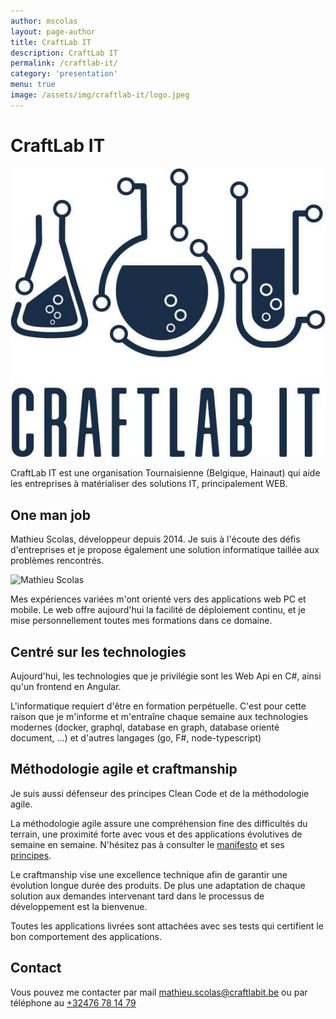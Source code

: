 ```yaml
---
author: mscolas
layout: page-author
title: CraftLab IT
description: CraftLab IT
permalink: /craftlab-it/
category: 'presentation'
menu: true
image: /assets/img/craftlab-it/logo.jpeg
---
```


# CraftLab IT

![Logo](/assets/img/craftlab-it/logo.jpeg)

CraftLab IT est une organisation Tournaisienne (Belgique, Hainaut) qui aide les entreprises à matérialiser des solutions IT, principalement WEB.

## One man job

Mathieu Scolas, développeur depuis 2014.
Je suis à l'écoute des défis d'entreprises et je propose également une solution informatique taillée aux problèmes rencontrés.

![Mathieu Scolas](/assets/img/craftlab-it/profil.jpg)

Mes expériences variées m'ont orienté vers des applications web PC et mobile. Le web offre aujourd'hui la facilité de déploiement continu, et je mise personnellement toutes mes formations dans ce domaine.

## Centré sur les technologies

Aujourd'hui, les technologies que je privilégie sont les Web Api en C#, ainsi qu'un frontend en Angular.

L'informatique requiert d'être en formation perpétuelle. C'est pour cette raison que je m'informe et m'entraîne chaque semaine aux technologies modernes (docker, graphql, database en graph, database orienté document, ...) et d'autres langages (go, F#, node-typescript)

## Méthodologie agile et craftmanship

Je suis aussi défenseur des principes Clean Code et de la méthodologie agile.

La méthodologie agile assure une compréhension fine des difficultés du terrain, une proximité forte avec vous et des applications évolutives de semaine en semaine. N'hésitez pas à consulter le [manifesto](https://agilemanifesto.org/iso/fr/manifesto.html) et ses [principes](https://agilemanifesto.org/iso/fr/principles.html).

Le craftmanship vise une excellence technique afin de garantir une évolution longue durée des produits. De plus une adaptation de chaque solution aux demandes intervenant tard dans le processus de développement est la bienvenue.

Toutes les applications livrées sont attachées avec ses tests qui certifient le bon comportement des applications.

## Contact

Vous pouvez me contacter par mail <mathieu.scolas@craftlabit.be> ou par téléphone au <a href="+32476781479">+32476 78 14 79</a>
